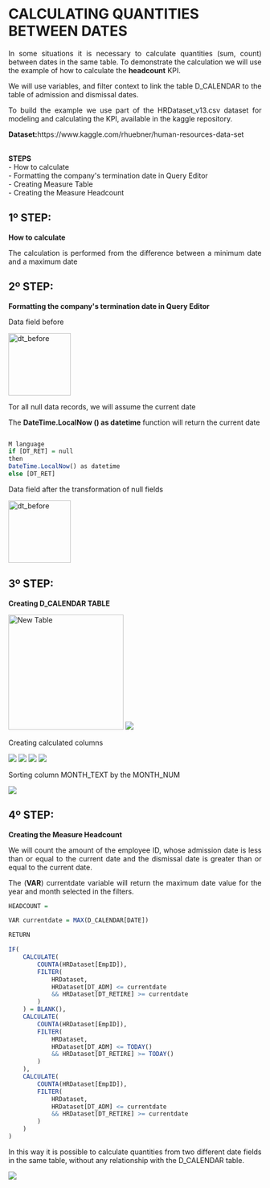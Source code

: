 # CALCULATING QUANTITIES BETWEEN DATES 

<p align="justify">In some situations it is necessary to calculate quantities (sum, count) between dates in the same table. To demonstrate the calculation we will use the example of how to calculate the <b>headcount</b> KPI.</p>
<p align="justify">We will use variables, and filter context to link the table D_CALENDAR to the table of admission and dismissal dates.</p>
<p align="justify">To build the example we use part of the HRDataset_v13.csv dataset for modeling and calculating the KPI, available in the kaggle repository.</p>
<p align="justify"><b>Dataset:</b>https://www.kaggle.com/rhuebner/human-resources-data-set</p>
<br>
<b>STEPS</B>
<br>- How to calculate
<br>- Formatting the company's termination date in Query Editor
<br>- Creating Measure Table
<br>- Creating the Measure Headcount

## 1º STEP:
<p align="justify"><b>How to calculate</b></p>
<p align="justify">The calculation is performed from the difference between a minimum date and a maximum date</p>

## 2º STEP:
<p align="justify"><b>Formatting the company's termination date in Query Editor</b></p>
<p align="justify">Data field before</p>
<img width="124" alt="dt_before" src="https://user-images.githubusercontent.com/45472681/94950754-81ea2a00-04b9-11eb-9057-900012610143.png">
<p align="justify">Tor all null data records, we will assume the current date</p>
<p align="justify">The <b>DateTime.LocalNow () as datetime</b> function will return the current date</p>

```r

M language 
if [DT_RET] = null
then
DateTime.LocalNow() as datetime
else [DT_RET]
```
<p align="justify">Data field after the transformation of null fields</p>
<img width="124" alt="dt_before" src="https://user-images.githubusercontent.com/45472681/94960124-ad284580-04c8-11eb-9331-cd7103a00b07.png">


## 3º STEP:
<p align="justify"><b>Creating D_CALENDAR TABLE</b></p>
<img width="229" alt="New Table" src="https://user-images.githubusercontent.com/45472681/94940411-dedde400-04a9-11eb-8a35-0c4109091dfb.png">
<img src="https://user-images.githubusercontent.com/45472681/94974007-9ba06700-04e3-11eb-8854-f75c1f3259c9.png">
<p align="justify">Creating calculated columns</p>
<img src="https://user-images.githubusercontent.com/45472681/94974019-a3600b80-04e3-11eb-9dfc-b876286811bd.png">
<img src="https://user-images.githubusercontent.com/45472681/94974024-a824bf80-04e3-11eb-81a0-bd9b654b12f7.png">
<img src="https://user-images.githubusercontent.com/45472681/94974028-a955ec80-04e3-11eb-8e9d-0b5241b2c997.png">
<img src="https://user-images.githubusercontent.com/45472681/94974354-bf17e180-04e4-11eb-9216-f28ac0c5b418.png">
<p align="justify">Sorting column MONTH_TEXT by the MONTH_NUM</p>
<img src="https://user-images.githubusercontent.com/45472681/94974452-01d9b980-04e5-11eb-8067-42eb7ab8f6f5.png">

## 4º STEP:
<p align="justify"><b>Creating the Measure Headcount</b></p>
<p align="justify">We will count the amount of the employee ID, whose admission date is less than or equal to the current date and the dismissal date is greater than or equal to the current date.</p>
<p align="justify">The (<b>VAR</b>) currentdate variable will return the maximum date value for the year and month selected in the filters.</p>

```r
HEADCOUNT = 

VAR currentdate = MAX(D_CALENDAR[DATE])

RETURN

IF(
    CALCULATE(
        COUNTA(HRDataset[EmpID]),
        FILTER(
            HRDataset,
            HRDataset[DT_ADM] <= currentdate
            && HRDataset[DT_RETIRE] >= currentdate
        )
    ) = BLANK(),
    CALCULATE(
        COUNTA(HRDataset[EmpID]),
        FILTER(
            HRDataset,
            HRDataset[DT_ADM] <= TODAY()
            && HRDataset[DT_RETIRE] >= TODAY()
        )
    ),
    CALCULATE(
        COUNTA(HRDataset[EmpID]),
        FILTER(
            HRDataset,
            HRDataset[DT_ADM] <= currentdate
            && HRDataset[DT_RETIRE] >= currentdate
        )
    )
)
```

<p align="justify">In this way it is possible to calculate quantities from two different date fields in the same table, without any relationship with the D_CALENDAR table.</p>
<img src="https://user-images.githubusercontent.com/45472681/94975911-8e867680-04e9-11eb-9660-3e28d5d507cf.PNG">
